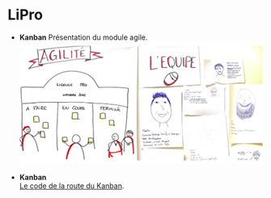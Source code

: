 # LiPro

* **Kanban** 
Présentation du module agile.
![Alt text](/presentation_module_agile.png)

* **Kanban**   
[Le code de la route du Kanban](http://blog.myagilepartner.fr/index.php/2017/10/11/le-code-de-la-route-du-kanban/).



